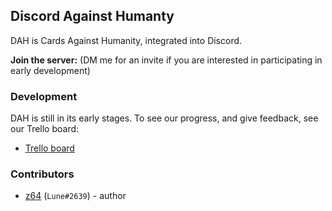 ## **__Discord Against Humanty__**

DAH is Cards Against Humanity, integrated into Discord.

**Join the server:** (DM me for an invite if you are interested in participating in early development)

### Development

DAH is still in its early stages. To see our progress, and give feedback, see our Trello board:

- [Trello board](https://trello.com/b/w83LztXY/discord-against-humanity)

### Contributors

- [z64](https://github.com/z64/) (`Lune#2639`) - author
